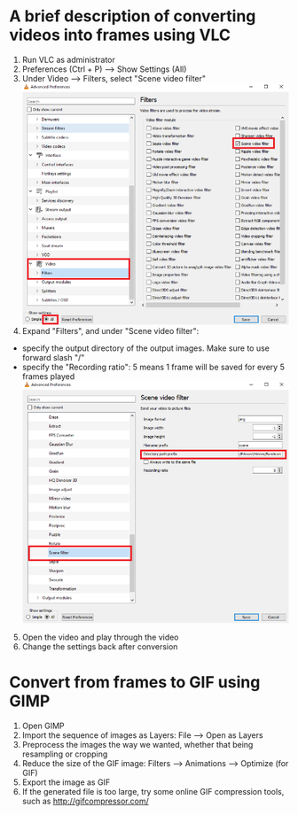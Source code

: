 # A brief description of converting videos into frames using VLC
1. Run VLC as administrator
2. Preferences (Ctrl + P) --> Show Settings (All)
3. Under Video --> Filters, select "Scene video filter"
![](./Video2Gif/Video2Gif1.PNG)
4. Expand "Filters", and under "Scene video filter":
  * specify the output directory of the output images. Make sure to use forward slash "/"
  * specify the "Recording ratio": 5 means 1 frame will be saved for every 5 frames played
![](./Video2Gif/Video2Gif2.PNG)
5. Open the video and play through the video
6. Change the settings back after conversion


# Convert from frames to GIF using GIMP
1. Open GIMP
2. Import the sequence of images as Layers: File --> Open as Layers
3. Preprocess the images the way we wanted, whether that being resampling or cropping
4. Reduce the size of the GIF image: Filters --> Animations --> Optimize (for GIF)
4. Export the image as GIF
5. If the generated file is too large, try some online GIF compression tools, such as http://gifcompressor.com/
